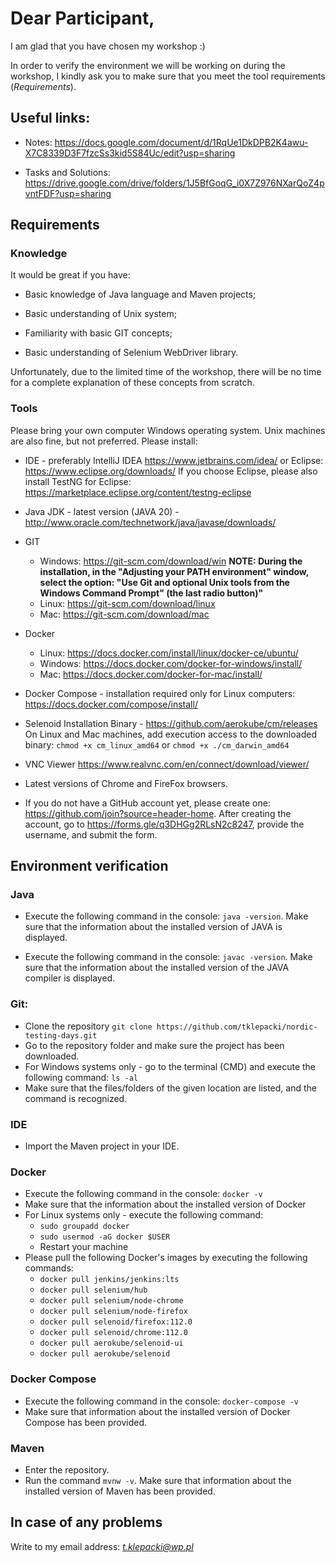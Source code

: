 
# Dear Participant,

I am glad that you have chosen my workshop :)

In order to verify the environment we will be working on during the workshop, I kindly ask you to make sure that you meet the tool requirements (*Requirements*).

## Useful links:

- Notes:
  https://docs.google.com/document/d/1RqUe1DkDPB2K4awu-X7C8339D3F7fzcSs3kid5S84Uc/edit?usp=sharing
  
 - Tasks and Solutions:
  https://drive.google.com/drive/folders/1J5BfGoqG_i0X7Z976NXarQoZ4pvntFDF?usp=sharing

## Requirements

### Knowledge

It would be great if you have:

- Basic knowledge of Java language and Maven projects;

- Basic understanding of Unix system;

- Familiarity with basic GIT concepts;

- Basic understanding of Selenium WebDriver library.

Unfortunately, due to the limited time of the workshop, there will be no time for a complete explanation of these concepts from scratch.

### Tools

Please bring your own computer Windows operating system. Unix machines are also fine, but not preferred. Please install:

- IDE - preferably IntelliJ IDEA https://www.jetbrains.com/idea/ or Eclipse: https://www.eclipse.org/downloads/ If you choose Eclipse, please also install TestNG for Eclipse: https://marketplace.eclipse.org/content/testng-eclipse

- Java JDK - latest version (JAVA 20) - http://www.oracle.com/technetwork/java/javase/downloads/

- GIT 
  - Windows: https://git-scm.com/download/win 
  **NOTE: During the installation, in the "Adjusting your PATH environment" window, select the option: "Use Git and optional Unix tools from the Windows Command Prompt" (the last radio button)"**
  - Linux: https://git-scm.com/download/linux
  - Mac: https://git-scm.com/download/mac

- Docker
  - Linux: https://docs.docker.com/install/linux/docker-ce/ubuntu/
  - Windows: https://docs.docker.com/docker-for-windows/install/
  - Mac: https://docs.docker.com/docker-for-mac/install/

- Docker Compose - installation required only for Linux computers: https://docs.docker.com/compose/install/

- Selenoid Installation Binary - https://github.com/aerokube/cm/releases 
  On Linux and Mac machines, add execution access to the downloaded binary: `chmod +x cm_linux_amd64` or `chmod +x ./cm_darwin_amd64`
  
- VNC Viewer https://www.realvnc.com/en/connect/download/viewer/

- Latest versions of Chrome and FireFox browsers.

- If you do not have a GitHub account yet, please create one: https://github.com/join?source=header-home. After creating the account, go to https://forms.gle/q3DHGg2RLsN2c8247, provide the username, and submit the form.

## Environment verification

### Java

- Execute the following command in the console: `java -version`. Make sure that the information about the installed version of JAVA is displayed.

- Execute the following command in the console: `javac -version`. Make sure that the information about the installed version of the JAVA compiler is displayed.

### Git:

- Clone the repository `git clone https://github.com/tklepacki/nordic-testing-days.git`
- Go to the repository folder and make sure the project has been downloaded.
- For Windows systems only - go to the terminal (CMD) and execute the following command: `ls -al`
- Make sure that the files/folders of the given location are listed, and the command is recognized.

### IDE

- Import the Maven project in your IDE.

### Docker

- Execute the following command in the console: `docker -v`
- Make sure that the information about the installed version of Docker
- For Linux systems only - execute the following command:
  - `sudo groupadd docker`
  - `sudo usermod -aG docker $USER`
  - Restart your machine
- Please pull the following Docker's images by executing the following commands:  
  - `docker pull jenkins/jenkins:lts`  
  - `docker pull selenium/hub`
  - `docker pull selenium/node-chrome`
  - `docker pull selenium/node-firefox`
  - `docker pull selenoid/firefox:112.0`
  - `docker pull selenoid/chrome:112.0`
  - `docker pull aerokube/selenoid-ui`
  - `docker pull aerokube/selenoid` 

### Docker Compose

- Execute the following command in the console: `docker-compose -v`
- Make sure that information about the installed version of Docker Compose has been provided.

### Maven

- Enter the repository.
- Run the command `mvnw -v`. Make sure that information about the installed version of Maven has been provided.

## In case of any problems
Write to my email address: *t.klepacki@wp.pl*
